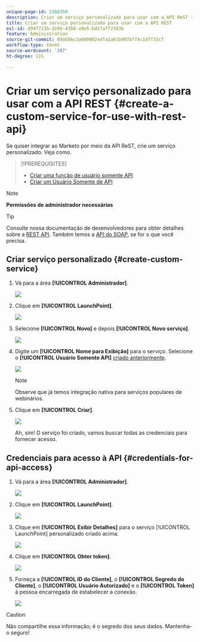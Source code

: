 ```yaml
---
unique-page-id: 2360350
description: Criar um serviço personalizado para usar com a API ReST - Documentação do Marketo - Documentação do produto
title: Criar um serviço personalizado para usar com a API REST
exl-id: d94f723b-2e98-4350-a9e5-bd57aff2303b
feature: Administration
source-git-commit: 09a656c3a0d0002edfa1a61b987bff4c1dff33cf
workflow-type: tm+mt
source-wordcount: '207'
ht-degree: 11%

---
```


# Criar um serviço personalizado para usar com a API REST {#create-a-custom-service-for-use-with-rest-api}

Se quiser integrar ao Marketo por meio da API ReST, crie um serviço personalizado. Veja como.

>[!PREREQUISITES]
>
>* [Criar uma função de usuário somente API](/help/marketo/product-docs/administration/users-and-roles/create-an-api-only-user-role.md)
>* [Criar um Usuário Somente de API](/help/marketo/product-docs/administration/users-and-roles/create-an-api-only-user.md)
>

>[!NOTE]
>
>**Permissões de administrador necessárias**

>[!TIP]
>
>Consulte nossa documentação de desenvolvedores para obter detalhes sobre a [REST API](https://developer.adobe.com/marketo-apis/). Também temos a [API do SOAP](https://experienceleague.adobe.com/en/docs/marketo-developer/marketo/soap/soap-api), se for o que você precisa.

## Criar serviço personalizado {#create-custom-service}

1. Vá para a área **[!UICONTROL Administrador]**.

   ![](assets/create-a-custom-service-for-use-with-rest-api-1.png)

1. Clique em **[!UICONTROL LaunchPoint]**.

   ![](assets/create-a-custom-service-for-use-with-rest-api-2.png)

1. Selecione **[!UICONTROL Novo]** e depois **[!UICONTROL Novo serviço]**.

   ![](assets/create-a-custom-service-for-use-with-rest-api-3.png)

1. Digite um **[!UICONTROL Nome para Exibição]** para o serviço. Selecione o **[!UICONTROL Usuário Somente API]** [criado anteriormente](/help/marketo/product-docs/administration/users-and-roles/create-an-api-only-user.md).

   ![](assets/create-a-custom-service-for-use-with-rest-api-4.png)

   >[!NOTE]
   >
   >Observe que já temos integração nativa para serviços populares de webinários.

1. Clique em **[!UICONTROL Criar]**.

   ![](assets/create-a-custom-service-for-use-with-rest-api-5.png)

   Ah, sim! O serviço foi criado, vamos buscar todas as credenciais para fornecer acesso.

## Credenciais para acesso à API {#credentials-for-api-access}

1. Vá para a área **[!UICONTROL Administrador]**.

   ![](assets/create-a-custom-service-for-use-with-rest-api-6.png)

1. Clique em **[!UICONTROL LaunchPoint]**.

   ![](assets/create-a-custom-service-for-use-with-rest-api-7.png)

1. Clique em **[!UICONTROL Exibir Detalhes]** para o serviço [!UICONTROL LaunchPoint] personalizado criado acima.

   ![](assets/create-a-custom-service-for-use-with-rest-api-8.png)

1. Clique em **[!UICONTROL Obter token]**.

   ![](assets/create-a-custom-service-for-use-with-rest-api-9.png)

1. Forneça a **[!UICONTROL ID do Cliente]**, o **[!UICONTROL Segredo do Cliente]**, o **[!UICONTROL Usuário Autorizado]** e o **[!UICONTROL Token]** à pessoa encarregada de estabelecer a conexão.

   ![](assets/create-a-custom-service-for-use-with-rest-api-10.png)

>[!CAUTION]
>
>Não compartilhe essa informação; é o segredo dos seus dados. Mantenha-o seguro!
